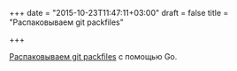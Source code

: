 +++
date = "2015-10-23T11:47:11+03:00"
draft = false
title = "Распаковываем git packfiles"

+++

<p><a href="https://codewords.recurse.com/issues/three/unpacking-git-packfiles">Распаковываем git packfiles</a> с помощью Go.</p>

